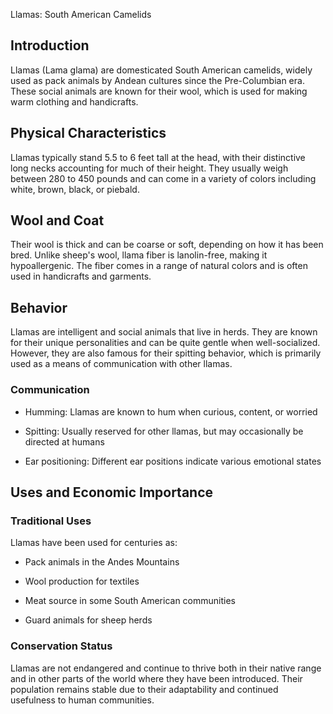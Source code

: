 Llamas: South American Camelids

## Introduction

Llamas (Lama glama) are domesticated South American camelids, widely used as pack animals by Andean cultures since the Pre-Columbian era. These social animals are known for their wool, which is used for making warm clothing and handicrafts.

## Physical Characteristics

Llamas typically stand 5.5 to 6 feet tall at the head, with their distinctive long necks accounting for much of their height. They usually weigh between 280 to 450 pounds and can come in a variety of colors including white, brown, black, or piebald.

## Wool and Coat

Their wool is thick and can be coarse or soft, depending on how it has been bred. Unlike sheep's wool, llama fiber is lanolin-free, making it hypoallergenic. The fiber comes in a range of natural colors and is often used in handicrafts and garments.

## Behavior

Llamas are intelligent and social animals that live in herds. They are known for their unique personalities and can be quite gentle when well-socialized. However, they are also famous for their spitting behavior, which is primarily used as a means of communication with other llamas.

### Communication

* Humming: Llamas are known to hum when curious, content, or worried

* Spitting: Usually reserved for other llamas, but may occasionally be directed at humans

* Ear positioning: Different ear positions indicate various emotional states

## Uses and Economic Importance

### Traditional Uses

Llamas have been used for centuries as:

* Pack animals in the Andes Mountains

* Wool production for textiles

* Meat source in some South American communities

* Guard animals for sheep herds

### Conservation Status

Llamas are not endangered and continue to thrive both in their native range and in other parts of the world where they have been introduced. Their population remains stable due to their adaptability and continued usefulness to human communities.
